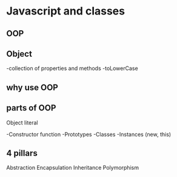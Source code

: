 # Javascript and classes

## OOP

## Object
-collection of properties and methods
-toLowerCase

## why use OOP

## parts of OOP
Object literal

-Constructor function
-Prototypes
-Classes
-Instances (new, this)


## 4 pillars
Abstraction
Encapsulation
Inheritance
Polymorphism
